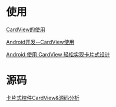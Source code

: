 # 使用

[CardView的使用](https://www.jianshu.com/p/b105019028b6)

[Android开发--CardView使用](https://blog.csdn.net/smbroe/article/details/45285687)

[Android 使用 CardView 轻松实现卡片式设计](https://juejin.im/post/585cb758da2f600065815a10)

# 源码

[卡片式控件CardView&源码分析](https://blog.csdn.net/weiwozhiyi/article/details/54806543)